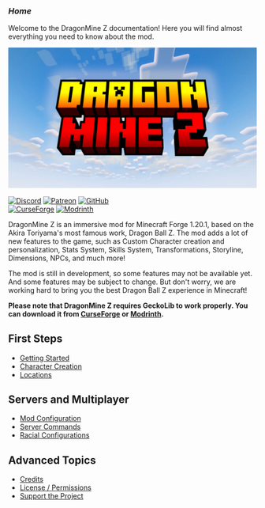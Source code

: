 ### ***Home***
Welcome to the DragonMine Z documentation! Here you will find almost everything you need to know about the mod.

[![DragonMineZ](assets/dmzbanner.png)](https://dragonminez.github.com)

[![Discord](https://img.shields.io/discord/1216429657273012415?style=for-the-badge&logo=Discord&logoColor=white&label=Discord&color=orange)](https://discord.gg/b5MgRNb3D7)
[![Patreon](https://img.shields.io/badge/Patreon-Subscribe-yellow?style=for-the-badge&logo=Patreon)](https://www.patreon.com/dragonminez)
[![GitHub](https://img.shields.io/badge/GitHub-Progress_Board-red?style=for-the-badge&logo=GitHub)](https://github.com/orgs/DragonMineZ/projects/4/views/1)  
[![CurseForge](https://img.shields.io/badge/CurseForge-Download-red?style=for-the-badge&logo=CurseForge)](https://www.curseforge.com/minecraft/mc-mods/dragonmine-z)
[![Modrinth](https://img.shields.io/badge/Modrinth-Download-green?style=for-the-badge&logo=Modrinth)](https://modrinth.com/mod/dragonminez)

DragonMine Z is an immersive mod for Minecraft Forge 1.20.1, based on the Akira Toriyama's most famous work, Dragon Ball Z. 
The mod adds a lot of new features to the game, such as Custom Character creation and personalization, Stats System, Skills System, Transformations, 
Storyline, Dimensions, NPCs, and much more!  

The mod is still in development, so some features may not be available yet. And some features may be subject to change.
But don't worry, we are working hard to bring you the best Dragon Ball Z experience in Minecraft!

**Please note that DragonMine Z requires GeckoLib to work properly. You can download it from [CurseForge](https://www.curseforge.com/minecraft/mc-mods/geckolib) or [Modrinth](https://modrinth.com/mod/geckolib).**

## **First Steps**
- [Getting Started](wiki/gettingstarted.md)
- [Character Creation](wiki/character.md)
- [Locations](wiki/locations.md)

## **Servers and Multiplayer**
- [Mod Configuration](wiki/servers/generalconfig.md)
- [Server Commands](wiki/servers/commands.md)
- [Racial Configurations](wiki/servers/racialconfig.md)

## **Advanced Topics**
- [Credits](about/credits.md)
- [License / Permissions](about/license.md)
- [Support the Project](about/support.md)